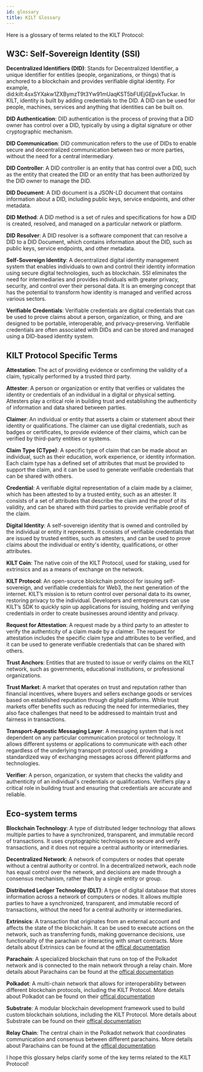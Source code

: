 ```yaml
---
id: glossary
title: KILT Glossary
---
```


Here is a glossary of terms related to the KILT Protocol:

## W3C: Self-Sovereign Identity (SSI)

**Decentralized Identifiers (DID)**: Stands for Decentralized Identifier, a unique identifier for entities (people, organizations, or things) that is anchored to a blockchain and provides verifiable digital identity. For example, did:kilt:4sxSYXakw1ZXBymzT9t3Yw91mUaqKST5bFUEjGEpvkTuckar. In KILT, identity is built by adding credentials to the DID. A DID can be used for people, machines, services and anything that identities can be built on.

**DID Authentication**: DID authentication is the process of proving that a DID owner has control over a DID, typically by using a digital signature or other cryptographic mechanism.

**DID Communication**: DID communication refers to the use of DIDs to enable secure and decentralized communication between two or more parties, without the need for a central intermediary.

**DID Controller**: A DID controller is an entity that has control over a DID, such as the entity that created the DID or an entity that has been authorized by the DID owner to manage the DID.

**DID Document**: A DID document is a JSON-LD document that contains information about a DID, including public keys, service endpoints, and other metadata.

**DID Method**: A DID method is a set of rules and specifications for how a DID is created, resolved, and managed on a particular network or platform.

**DID Resolver**: A DID resolver is a software component that can resolve a DID to a DID Document, which contains information about the DID, such as public keys, service endpoints, and other metadata.

**Self-Sovereign Identity**: A decentralized digital identity management system that enables individuals to own and control their identity information using secure digital technologies, such as blockchain. SSI eliminates the need for intermediaries and provides individuals with greater privacy, security, and control over their personal data. It is an emerging concept that has the potential to transform how identity is managed and verified across various sectors.

**Verifiable Credentials**: Verifiable credentials are digital credentials that can be used to prove claims about a person, organization, or thing, and are designed to be portable, interoperable, and privacy-preserving. Verifiable credentials are often associated with DIDs and can be stored and managed using a DID-based identity system.

## KILT Protocol Specific Terms

**Attestation**: The act of providing evidence or confirming the validity of a claim, typically performed by a trusted third party.

**Attester**: A person or organization or entity that verifies or validates the identity or credentials of an individual in a digital or physical setting. Attesters play a critical role in building trust and establishing the authenticity of information and data shared between parties.

**Claimer**: An individual or entity that asserts a claim or statement about their identity or qualifications. The claimer can use digital credentials, such as badges or certificates, to provide evidence of their claims, which can be verified by third-party entities or systems.

**Claim Type (CType)**: A specific type of claim that can be made about an individual, such as their education, work experience, or identity information. Each claim type has a defined set of attributes that must be provided to support the claim, and it can be used to generate verifiable credentials that can be shared with others.

**Credential**: A verifiable digital representation of a claim made by a claimer, which has been attested to by a trusted entity, such as an attester. It consists of a set of attributes that describe the claim and the proof of its validity, and can be shared with third parties to provide verifiable proof of the claim.

**Digital Identity**: A self-sovereign identity that is owned and controlled by the individual or entity it represents. It consists of verifiable credentials that are issued by trusted entities, such as attesters, and can be used to prove claims about the individual or entity's identity, qualifications, or other attributes.

**KILT Coin**: The native coin of the KILT Protocol, used for staking, used for extrinsics and as a means of exchange on the network.

**KILT Protocol**: An open-source blockchain protocol for issuing self-sovereign, and verifiable credentials for Web3, the next generation of the internet. KILT’s mission is to return control over personal data to its owner, restoring privacy to the individual. Developers and entrepreneurs can use KILT’s SDK to quickly spin up applications for issuing, holding and verifying credentials in order to create businesses around identity and privacy.

**Request for Attestation**: A request made by a third party to an attester to verify the authenticity of a claim made by a claimer. The request for attestation includes the specific claim type and attributes to be verified, and it can be used to generate verifiable credentials that can be shared with others.

**Trust Anchors**: Entities that are trusted to issue or verify claims on the KILT network, such as governments, educational institutions, or professional organizations.

**Trust Market**: A market that operates on trust and reputation rather than financial incentives, where buyers and sellers exchange goods or services based on established reputation through digital platforms. While trust markets offer benefits such as reducing the need for intermediaries, they also face challenges that need to be addressed to maintain trust and fairness in transactions.

**Transport-Agnostic Messaging Layer**: A messaging system that is not dependent on any particular communication protocol or technology. It allows different systems or applications to communicate with each other regardless of the underlying transport protocol used, providing a standardized way of exchanging messages across different platforms and technologies.

**Verifier**: A person, organization, or system that checks the validity and authenticity of an individual's credentials or qualifications. Verifiers play a critical role in building trust and ensuring that credentials are accurate and reliable.

## Eco-system terms

**Blockchain Technology**: A type of distributed ledger technology that allows multiple parties to have a synchronized, transparent, and immutable record of transactions. It uses cryptographic techniques to secure and verify transactions, and it does not require a central authority or intermediaries.

**Decentralized Network**: A network of computers or nodes that operate without a central authority or control. In a decentralized network, each node has equal control over the network, and decisions are made through a consensus mechanism, rather than by a single entity or group.

**Distributed Ledger Technology (DLT)**: A type of digital database that stores information across a network of computers or nodes. It allows multiple parties to have a synchronized, transparent, and immutable record of transactions, without the need for a central authority or intermediaries.

**Extrinsics**: A transaction that originates from an external account and affects the state of the blockchain. It can be used to execute actions on the network, such as transferring funds, making governance decisions, use functionality of the parachain or interacting with smart contracts. More details about Extrinsics can be found at the [offical documentation](https://wiki.polkadot.network/docs/learn-extrinsics)

**Parachain**: A specialized blockchain that runs on top of the Polkadot network and is connected to the main network through a relay chain. More details about Parachains can be found at the [offical documentation](https://wiki.polkadot.network/docs/learn-parachains)

**Polkadot**: A multi-chain network that allows for interoperability between different blockchain protocols, including the KILT Protocol. More details about Polkadot can be found on their [offical documentation](https://wiki.polkadot.network/docs/getting-started#what-is-polkadot)

**Substrate**: A modular blockchain development framework used to build custom blockchain solutions, including the KILT Protocol. More details about Substrate can be found on their [offical documentation](https://docs.substrate.io/)

**Relay Chain**: The central chain in the Polkadot network that coordinates communication and consensus between different parachains. More details about Parachains can be found at the [offical documentation](https://wiki.polkadot.network/docs/learn-architecture)

I hope this glossary helps clarify some of the key terms related to the KILT Protocol!

